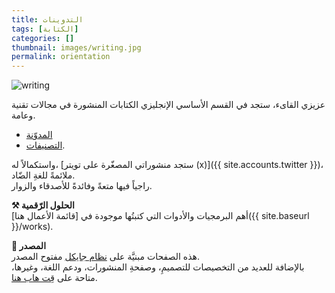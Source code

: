 ```yaml
---
title: التدوينات
tags: [الكتابة]
categories: []
thumbnail: images/writing.jpg
permalink: orientation
---
```


<img src="{{ site.baseurl_root }}/public/images/writing.jpg" class="post-image resize-sm center-image" alt="writing" />

عزيزي القاىء، ستجد في القسم الأساسي الإنجليزي الكتابات المنشورة في مجالات تقنية وعامة.
* [المدوّنة](/)
* [التصنيفات](/tags).

واستكمالاً له، [ستجد منشوراتي المصغّرة على تويتر (x)]({{ site.accounts.twitter }})، ملائمةً للغةِ الضّاد.<br>
 راجياً فيها متعةً وفائدةً للأصدقاء والزوار.


<b>⚒️ الحلول الرّقمية</b><br>
أهم البرمجيات والأدوات التي كتبتُها موجودة في  [قائمة الأعمال هنا]({{ site.baseurl }}/works).

<b>📒 المصدر </b><br>
هذه الصفحات مبنيَّة على [نظام جايكل](https://jekyllrb.com/) مفتوح المصدر.<br>
بالإضافة للعديد من التخصيصات للتصميمِ، وصفحةِ المنشورات، ودعم اللغة، وغيرها، متاحة على [قِت هاب هنا](https://github.com/abarrak/abarrak.github.io/tree/src).
